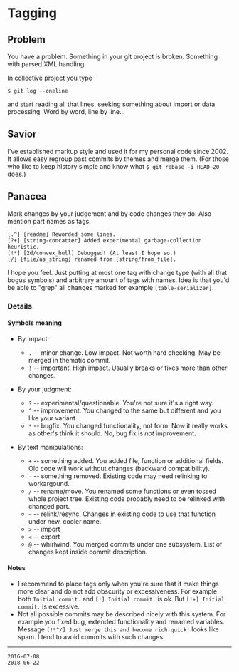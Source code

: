 # Tagging


## Problem

You have a problem. Something in your git project is broken. Something
with parsed XML handling.

In collective project you type

```
$ git log --oneline
```

and start reading all that lines, seeking something about import or
data processing. Word by word, line by line...


## Savior

I've established markup style and used it for my personal code since 2002. It allows easy regroup past commits by themes and merge them. (For those who like to keep history simple and know what `$ git rebase -i HEAD~20` does.)


## Panacea

Mark changes by your judgement and by code changes they do. Also mention part names as tags.

    [.^] [readme] Reworded some lines.
    [?+] [string-concatter] Added experimental garbage-collection heuristic.
    [!*] [2d/convex_hull] Debugged! (At least I hope so.)
    [/] [file/as_string] renamed from [string/from_file].

I hope you feel. Just putting at most one tag with change type
(with all that bogus symbols) and arbitrary amount of tags with names.
Idea is that you'd be able to "grep" all changes marked for example
`[table-serializer]`.


### Details

#### Symbols meaning

* By impact:
    * `.` -- minor change. Low impact. Not worth hard checking. May be merged in thematic commit.
    * `!` -- important. High impact. Usually breaks or fixes more than other changes.

* By your judgment:
    * `?` -- experimental/questionable. You're not sure it's a right way.
    * `^` -- improvement. You changed to the same but different and
      you like your variant.
    * `*` -- bugfix. You changed functionality, not form. Now it really
      works as other's think it should. No, bug fix is *not* improvement.

* By text manipulations:
    * `+` -- something added. You added file, function or additional fields.
      Old code will work without changes (backward compatibility).
    * `-` -- something removed. Existing code may need relinking to workargound.
    * `/` -- rename/move. You renamed some functions or even tossed whole project tree.
      Existing code probably need to be relinked with changed part.
    * `~` -- relink/resync. Changes in existing code to use that function
      under new, cooler name.
    * `>` -- import
    * `<` -- export
    * `@` -- whirlwind. You merged commits under one subsystem. List of changes kept inside commit description.


#### Notes

* I recommend to place tags only when you're sure that it make things
more clear and do not add obscurity or excessiveness. For example both
`Initial commit.` and `[!] Initial commit.` is ok. But `[!+] Initial
commit.` is excessive.
* Not all possible commits may be described nicely with this system.
For example you fixed bug, extended functionality and renamed variables.
Message `[!*^/] Just merge this and become rich quick!` looks like
spam. I tend to avoid commits with such changes.

---
```
2016-07-08
2018-06-22
```
